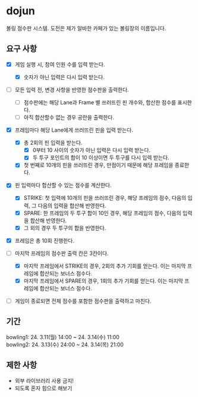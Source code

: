 # dojun

볼링 점수판 시스템. 도전은 제가 알바한 카페가 있는 볼링장의 이름입니다.

## 요구 사항

- [x] 게임 실행 시, 참여 인원 수를 입력 받는다.
  - [x] 숫자가 아닌 입력은 다시 입력 받는다.
- [ ] 모든 입력 전, 변경 사항을 반영한 점수판을 출력한다.
  - [ ] 점수판에는 해당 Lane과 Frame 별 쓰러뜨린 핀 개수와, 합산한 점수를 표시한다.
  - [ ] 아직 합산할수 없는 경우 공란을 출력한다.
- [x] 프레임마다 해당 Lane에게 쓰러뜨린 핀을 입력 받는다.
  - [x] 총 2회의 핀 입력을 받는다.
    - [x] 0부터 10 사이의 숫자가 아닌 입력은 다시 입력 받는다.
    - [x] 두 투구 포인트의 합이 10 이상이면 두 투구를 다시 입력 받는다.
  - [x] 첫 번째로 10개의 핀을 쓰러뜨린 경우, 만점이기 때문에 해당 프레임을 종료한다.
- [x] 핀 입력마다 합산할 수 있는 점수를 계산한다.
  - [x] STRIKE: 첫 입력에 10개의 핀을 쓰러뜨린 경우, 해당 프레임의 점수, 다음의 입력, 그 다음의 입력을 합산해 반영한다.
  - [x] SPARE: 한 프레임의 두 투구 합이 10인 경우, 해당 프레임의 점수, 다음의 입력을 합산해 반영한다.
  - [x] 그 외의 경우 두 투구의 합을 반영한다.
- [x] 프레임은 총 10회 진행한다.
- [ ] 마지막 프레임의 점수판 출력 칸은 3칸이다.
  - [x] 마지막 프레임에서 STRIKE의 경우, 2회의 추가 기회를 얻는다. 이는 마지막 프레임에 합산되는 보너스 점수다.
  - [x] 마지막 프레임에서 SPARE의 경우, 1회의 추가 기회를 얻는다. 이는 마지막 프레임에 합산되는 보너스 점수다.
- [ ] 게임이 종료되면 전체 점수를 포함한 점수판을 출력하고 마친다.


## 기간

bowling1: 24. 3.11(월) 14:00 ~ 24. 3.14(수) 11:00<br>
bowling2: 24. 3.13(수) 24:00 ~ 24. 3.14(목) 21:00

## 제한 사항

- 외부 라이브러리 사용 금지!
- 되도록 혼자 힘으로 해보기